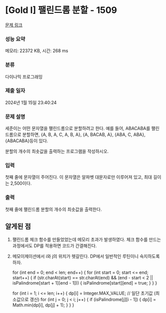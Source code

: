 # [Gold I] 팰린드롬 분할 - 1509 

[문제 링크](https://www.acmicpc.net/problem/1509) 

### 성능 요약

메모리: 22372 KB, 시간: 268 ms

### 분류

다이나믹 프로그래밍

### 제출 일자

2024년 1월 15일 23:40:24

### 문제 설명

<p>세준이는 어떤 문자열을 팰린드롬으로 분할하려고 한다. 예를 들어, ABACABA를 팰린드롬으로 분할하면, {A, B, A, C, A, B, A}, {A, BACAB, A}, {ABA, C, ABA}, {ABACABA}등이 있다.</p>

<p>분할의 개수의 최솟값을 출력하는 프로그램을 작성하시오.</p>

### 입력 

 <p>첫째 줄에 문자열이 주어진다. 이 문자열은 알파벳 대문자로만 이루어져 있고, 최대 길이는 2,500이다.</p>

### 출력 

 <p>첫째 줄에 팰린드롬 분할의 개수의 최솟값을 출력한다.</p>

## 알게된 점
 1. 팰린드롬 체크 함수를 만들었었는데 메모리 초과가 발생하였다. 체크 함수를 만드는 과정에서도 DP를 적용하면 코드가 간결해진다.
 2. 메모이제이션에서 i와 j의 위치가 헷갈린다. DP에서 일반적인 루틴이니 숙지하도록 하자.

    for (int end = 0; end < len; end++) {
                for (int start = 0; start <= end; start++) {
                    if (str.charAt(start) == str.charAt(end) && (end - start < 2 || isPalindrome[start + 1][end - 1])) {
                        isPalindrome[start][end] = true;
                    }
                }
    }            

    for (int i = 1; i <= len; i++) {
                dp[i] = Integer.MAX_VALUE; // 일단 초기값 (최소값으로 갱신)
                for (int j = 0; j < i; j++) {
                    if (isPalindrome[j][i - 1]) {
                        dp[i] = Math.min(dp[i], dp[j] + 1);
                    }
                }
    }
